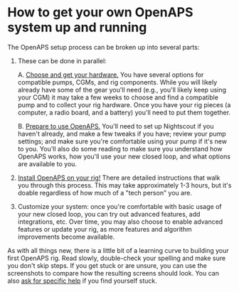 # How to get your own OpenAPS system up and running

The OpenAPS setup process can be broken up into several parts:

1. These can be done in parallel:

   A. [Choose and get your hardware.](<../Gear Up/index>) You have several options for compatible pumps, CGMs, and rig components. While you will likely already have some of the gear you'll need (e.g., you'll likely keep using your CGM) it may take a few weeks to choose and find a compatible pump and to collect your rig hardware. Once you have your rig pieces (a computer, a radio board, and a battery) you'll need to put them together.

   B. [Prepare to use OpenAPS.](<../While You Wait For Gear/index>) You'll need to set up Nightscout if you haven't already, and make a few tweaks if you have; review your pump settings; and make sure you're comfortable using your pump if it's new to you. You'll also do some reading to make sure you understand how OpenAPS works, how you'll use your new closed loop, and what options are available to you.

2. [Install OpenAPS on your rig!](<../Build Your Rig/index>) There are detailed instructions that walk you through this process. This may take approximately 1-3 hours, but it's doable regardless of how much of a "tech person" you are.

3. Customize your system: once you're comfortable with basic usage of your new closed loop, you can try out advanced features, add integrations, etc. Over time, you may also choose to enable advanced features or update your rig, as more features and algorithm improvements become available.

As with all things new, there is a little bit of a learning curve to building your first OpenAPS rig.  Read slowly, double-check your spelling and make sure you don't skip steps.  If you get stuck or are unsure, you can use the screenshots to compare how the resulting screens should look. You can also [ask for specific help](<./communication-support-channels>) if you find yourself stuck.
